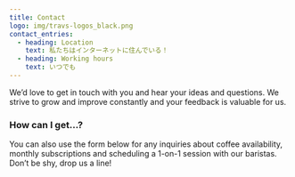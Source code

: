 ```yaml
---
title: Contact
logo: img/travs-logos_black.png
contact_entries:
  - heading: Location
    text: 私たちはインターネットに住んでいる！
  - heading: Working hours
    text: いつでも
---
```


We’d love to get in touch with you and hear your ideas and
questions. We strive to grow and improve constantly and your feedback
is valuable for us.

<h3 class="f4 b lh-title mb2">How can I get…?</h3>

You can also use the form below for any inquiries about coffee
availability, monthly subscriptions and scheduling a 1-on-1 session
with our baristas. Don’t be shy, drop us a line!
